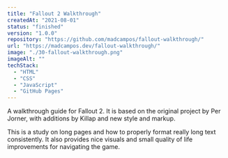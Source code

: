 ```yaml
---
title: "Fallout 2 Walkthrough"
createdAt: "2021-08-01"
status: "finished"
version: "1.0.0"
repository: "https://github.com/madcampos/fallout-walkthrough/"
url: "https://madcampos.dev/fallout-walkthrough/"
image: "./30-fallout-walkthrough.png"
imageAlt: ""
techStack:
  - "HTML"
  - "CSS"
  - "JavaScript"
  - "GitHub Pages"
---
```

A walkthrough guide for Fallout 2. It is based on the original project by Per Jorner, with additions by Killap and new style and markup.

This is a study on long pages and how to properly format really long text consistently. It also provides nice visuals and small quality of life improvements for navigating the game.
